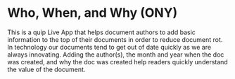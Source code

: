 # Who, When, and Why (ONY)
This is a quip Live App that helps document authors to add basic information to the top of their documents in order to reduce document rot. In technology our documents tend to get out of date quickly as we are always innovating. Adding the author(s), the month and year when the doc was created, and why the doc was created help readers quickly understand the value of the document.
